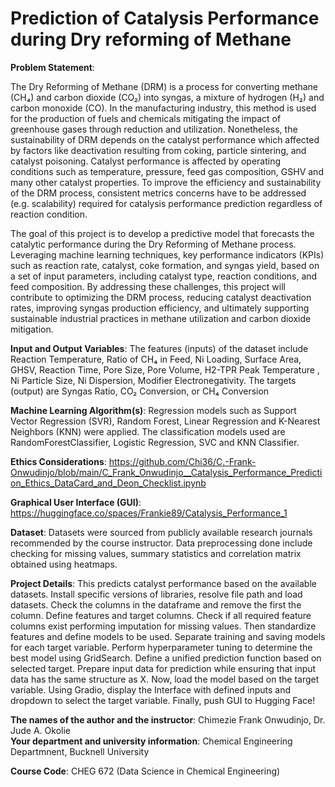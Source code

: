 # Prediction of Catalysis Performance during Dry reforming of Methane

**Problem Statement**: 

The Dry Reforming of Methane (DRM) is a process for converting methane (CH₄) and carbon dioxide (CO₂) into syngas, a mixture of hydrogen (H₂) and carbon monoxide (CO). In the manufacturing industry, this method is used for the production of fuels and chemicals mitigating the impact of greenhouse gases through reduction and utilization. Nonetheless, the sustainability of DRM  depends on the catalyst performance which affected by factors like deactivation resulting from coking, particle sintering, and catalyst poisoning. Catalyst performance is affected by operating conditions such as temperature, pressure, feed gas composition, GSHV and many other catalyst properties. To improve the efficiency and sustainability of the DRM process, consistent metrics concerns have to be addressed (e.g. scalability) required for catalysis performance prediction regardless of reaction condition.

The goal of this project is to  develop a predictive model that forecasts the catalytic performance during the Dry Reforming of Methane process. Leveraging machine learning techniques, key performance indicators (KPIs) such as reaction rate, catalyst, coke formation, and syngas yield, based on a set of input parameters, including catalyst type, reaction conditions, and feed composition. By addressing these challenges, this project will contribute to optimizing the DRM process, reducing catalyst deactivation rates, improving syngas production efficiency, and ultimately supporting sustainable industrial practices in methane utilization and carbon dioxide mitigation.

**Input and Output Variables**: 
The features (inputs) of the dataset include Reaction Temperature, Ratio of CH₄ in Feed, Ni Loading, Surface Area, GHSV, Reaction Time, Pore Size, Pore Volume, H2-TPR Peak Temperature , Ni Particle Size, Ni Dispersion, Modifier Electronegativity. The targets (output) are  Syngas Ratio, CO₂ Conversion, or CH₄ Conversion

**Machine Learning Algorithm(s)**: 
Regression models such as Support Vector Regression (SVR), Random Forest, Linear Regression and K-Nearest Neighbors (KNN) were applied. The classification models used are RandomForestClassifier, Logistic Regression, SVC and KNN Classifier. 

**Ethics Considerations**: https://github.com/Chi36/C.-Frank-Onwudinjo/blob/main/C_Frank_Onwudinjo__Catalysis_Performance_Prediction_Ethics_DataCard_and_Deon_Checklist.ipynb

**Graphical User Interface (GUI)**: https://huggingface.co/spaces/Frankie89/Catalysis_Performance_1

**Dataset**: Datasets were sourced from publicly available research journals recommended by the course instructor. Data preprocessing done include checking for missing values, summary statistics and correlation matrix obtained using heatmaps. 

**Project Details**: 
This predicts catalyst performance based on the available datasets. Install specific versions of libraries, resolve file path and load datasets. Check the columns in the dataframe and remove the first the column. Define features and target columns. Check if all required feature columns exist performing imputation for missing values. Then standardize features and define models to be used.  Separate  training and saving models for each target variable. Perform hyperparameter tuning to determine the best model using GridSearch. Define a unified prediction function based on selected target. Prepare input data for prediction while ensuring that input data has the same structure as X. Now, load the model based on the target variable. Using Gradio, display the Interface with defined inputs and dropdown to select the target variable. Finally, push GUI to Hugging Face!


**The names of the author and the instructor**:                  Chimezie Frank Onwudinjo,  Dr. Jude A. Okolie                                                                                                                     
**Your department and university information**:                  Chemical Engineering Departmnent, Bucknell University

**Course Code**:                                                        CHEG 672 (Data Science in Chemical Engineering)
